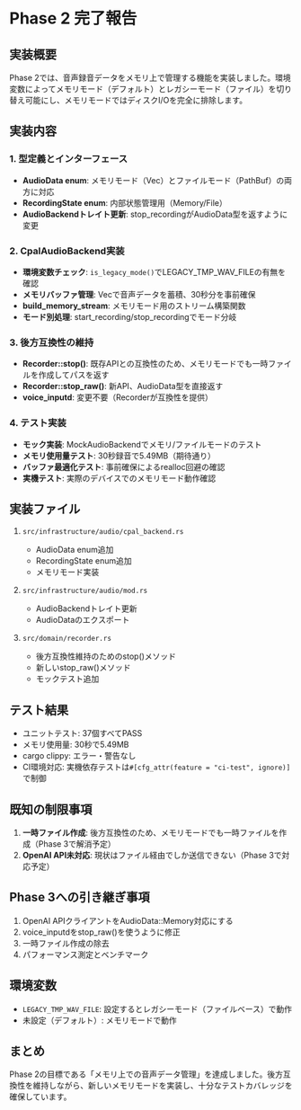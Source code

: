 # Phase 2 完了報告

## 実装概要
Phase 2では、音声録音データをメモリ上で管理する機能を実装しました。環境変数によってメモリモード（デフォルト）とレガシーモード（ファイル）を切り替え可能にし、メモリモードではディスクI/Oを完全に排除します。

## 実装内容

### 1. 型定義とインターフェース
- **AudioData enum**: メモリモード（Vec<u8>）とファイルモード（PathBuf）の両方に対応
- **RecordingState enum**: 内部状態管理用（Memory/File）
- **AudioBackendトレイト更新**: stop_recordingがAudioData型を返すように変更

### 2. CpalAudioBackend実装
- **環境変数チェック**: `is_legacy_mode()`でLEGACY_TMP_WAV_FILEの有無を確認
- **メモリバッファ管理**: Vec<i16>で音声データを蓄積、30秒分を事前確保
- **build_memory_stream**: メモリモード用のストリーム構築関数
- **モード別処理**: start_recording/stop_recordingでモード分岐

### 3. 後方互換性の維持
- **Recorder::stop()**: 既存APIとの互換性のため、メモリモードでも一時ファイルを作成してパスを返す
- **Recorder::stop_raw()**: 新API、AudioData型を直接返す
- **voice_inputd**: 変更不要（Recorderが互換性を提供）

### 4. テスト実装
- **モック実装**: MockAudioBackendでメモリ/ファイルモードのテスト
- **メモリ使用量テスト**: 30秒録音で5.49MB（期待通り）
- **バッファ最適化テスト**: 事前確保によるrealloc回避の確認
- **実機テスト**: 実際のデバイスでのメモリモード動作確認

## 実装ファイル
1. `src/infrastructure/audio/cpal_backend.rs`
   - AudioData enum追加
   - RecordingState enum追加
   - メモリモード実装
   
2. `src/infrastructure/audio/mod.rs`
   - AudioBackendトレイト更新
   - AudioDataのエクスポート

3. `src/domain/recorder.rs`
   - 後方互換性維持のためのstop()メソッド
   - 新しいstop_raw()メソッド
   - モックテスト追加

## テスト結果
- ユニットテスト: 37個すべてPASS
- メモリ使用量: 30秒で5.49MB
- cargo clippy: エラー・警告なし
- CI環境対応: 実機依存テストは`#[cfg_attr(feature = "ci-test", ignore)]`で制御

## 既知の制限事項
1. **一時ファイル作成**: 後方互換性のため、メモリモードでも一時ファイルを作成（Phase 3で解消予定）
2. **OpenAI API未対応**: 現状はファイル経由でしか送信できない（Phase 3で対応予定）

## Phase 3への引き継ぎ事項
1. OpenAI APIクライアントをAudioData::Memory対応にする
2. voice_inputdをstop_raw()を使うように修正
3. 一時ファイル作成の除去
4. パフォーマンス測定とベンチマーク

## 環境変数
- `LEGACY_TMP_WAV_FILE`: 設定するとレガシーモード（ファイルベース）で動作
- 未設定（デフォルト）: メモリモードで動作

## まとめ
Phase 2の目標である「メモリ上での音声データ管理」を達成しました。後方互換性を維持しながら、新しいメモリモードを実装し、十分なテストカバレッジを確保しています。
